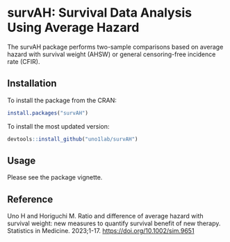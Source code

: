 
# survAH: Survival Data Analysis Using Average Hazard

The survAH package performs two-sample comparisons based on average
hazard with survival weight (AHSW) or general censoring-free incidence
rate (CFIR).

## Installation

To install the package from the CRAN:

``` r
install.packages("survAH")
```

To install the most updated version:

``` r
devtools::install_github("uno1lab/survAH")
```

## Usage

Please see the package vignette.

## Reference

Uno H and Horiguchi M. Ratio and difference of average hazard with
survival weight: new measures to quantify survival benefit of new
therapy. Statistics in Medicine. 2023;1-17.
<https://doi.org/10.1002/sim.9651>
